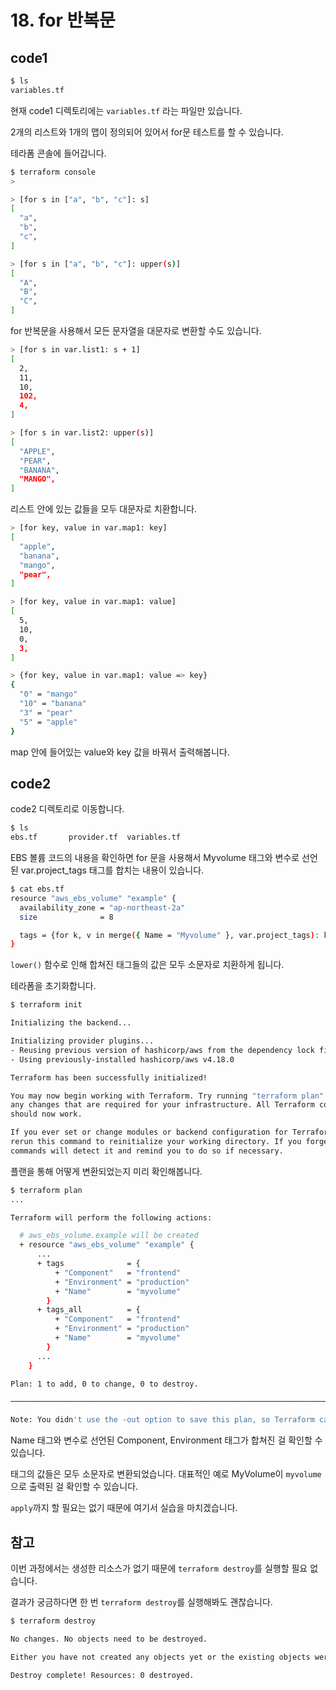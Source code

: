 # 18. for 반복문

## code1

```bash
$ ls
variables.tf
```

현재 code1 디렉토리에는 `variables.tf` 라는 파일만 있습니다.

2개의 리스트와 1개의 맵이 정의되어 있어서 for문 테스트를 할 수 있습니다.

테라폼 콘솔에 들어갑니다.

```bash
$ terraform console
>
```

```bash
> [for s in ["a", "b", "c"]: s]
[
  "a",
  "b",
  "c",
]
```

```bash
> [for s in ["a", "b", "c"]: upper(s)]
[
  "A",
  "B",
  "C",
]
```

for 반복문을 사용해서 모든 문자열을 대문자로 변환할 수도 있습니다.


```bash
> [for s in var.list1: s + 1]
[
  2,
  11,
  10,
  102,
  4,
]
```

```bash
> [for s in var.list2: upper(s)]
[
  "APPLE",
  "PEAR",
  "BANANA",
  "MANGO",
]
```

리스트 안에 있는 값들을 모두 대문자로 치환합니다.

```bash
> [for key, value in var.map1: key] 
[
  "apple",
  "banana",
  "mango",
  "pear",
]
```

```bash
> [for key, value in var.map1: value] 
[
  5,
  10,
  0,
  3,
]
```

```bash
> {for key, value in var.map1: value => key}
{
  "0" = "mango"
  "10" = "banana"
  "3" = "pear"
  "5" = "apple"
}
```

map 안에 들어있는 value와 key 값을 바꿔서 출력해봅니다.

## code2

code2 디렉토리로 이동합니다.

```bash
$ ls
ebs.tf       provider.tf  variables.tf
```

EBS 볼륨 코드의 내용을 확인하면 for 문을 사용해서 Myvolume 태그와 변수로 선언된 var.project_tags 태그를 합치는 내용이 있습니다.

```bash
$ cat ebs.tf
resource "aws_ebs_volume" "example" {
  availability_zone = "ap-northeast-2a"
  size              = 8

  tags = {for k, v in merge({ Name = "Myvolume" }, var.project_tags): k => lower(v)}
}
```

`lower()` 함수로 인해 합쳐진 태그들의 값은 모두 소문자로 치환하게 됩니다.

테라폼을 초기화합니다.

```bash
$ terraform init

Initializing the backend...

Initializing provider plugins...
- Reusing previous version of hashicorp/aws from the dependency lock file
- Using previously-installed hashicorp/aws v4.18.0

Terraform has been successfully initialized!

You may now begin working with Terraform. Try running "terraform plan" to see
any changes that are required for your infrastructure. All Terraform commands
should now work.

If you ever set or change modules or backend configuration for Terraform,
rerun this command to reinitialize your working directory. If you forget, other
commands will detect it and remind you to do so if necessary.
```

플랜을 통해 어떻게 변환되었는지 미리 확인해봅니다.

```bash
$ terraform plan
...

Terraform will perform the following actions:

  # aws_ebs_volume.example will be created
  + resource "aws_ebs_volume" "example" {
      ...
      + tags              = {
          + "Component"   = "frontend"
          + "Environment" = "production"
          + "Name"        = "myvolume"
        }
      + tags_all          = {
          + "Component"   = "frontend"
          + "Environment" = "production"
          + "Name"        = "myvolume"
        }
      ...
    }

Plan: 1 to add, 0 to change, 0 to destroy.

─────────────────────────────────────────────────────────────────────────────────────────────────────────────────────────────────────────────────────────────────────────────────────────────────────────────────────

Note: You didn't use the -out option to save this plan, so Terraform can't guarantee to take exactly these actions if you run "terraform apply" now.
```

Name 태그와 변수로 선언된 Component, Environment 태그가 합쳐진 걸 확인할 수 있습니다.

태그의 값들은 모두 소문자로 변환되었습니다. 대표적인 예로 MyVolume이 `myvolume`으로 출력된 걸 확인할 수 있습니다.

`apply`까지 할 필요는 없기 때문에 여기서 실습을 마치겠습니다.

## 참고

이번 과정에서는 생성한 리소스가 없기 때문에 `terraform destroy`를 실행할 필요 없습니다.

결과가 궁금하다면 한 번 `terraform destroy`를 실행해봐도 괜찮습니다.

```bash
$ terraform destroy

No changes. No objects need to be destroyed.

Either you have not created any objects yet or the existing objects were already deleted outside of Terraform.

Destroy complete! Resources: 0 destroyed.
```
